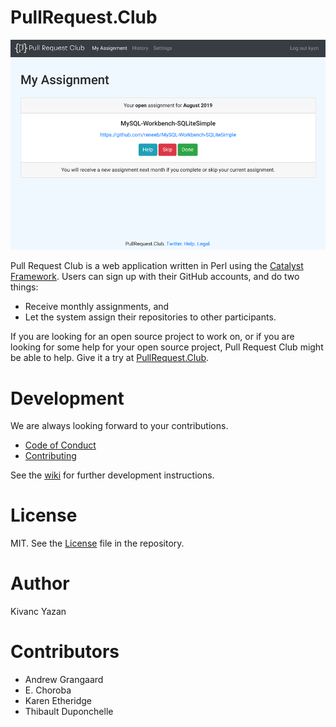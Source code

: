 # PullRequest.Club

![](root/static/images/home-2019-12-28.png)

Pull Request Club is a web application written in Perl using the [Catalyst
Framework](http://www.catalystframework.org/).
Users can sign up with their GitHub accounts, and do two things:
- Receive monthly assignments, and
- Let the system assign their repositories to other participants.

If you are looking for an open source project to work on, or if you are
looking for some help for your open source project, Pull Request Club might
be able to help. Give it a try at
[PullRequest.Club](https://pullrequest.club).

# Development

We are always looking forward to your contributions.
- [Code of Conduct](CODE_OF_CONDUCT.md)
- [Contributing](CONTRIBUTING.md)

See the [wiki](https://github.com/kyzn/PRC/wiki) for further development instructions.

# License

MIT. See the [License](LICENSE) file in the repository.

# Author

Kivanc Yazan

# Contributors

- Andrew Grangaard
- E. Choroba
- Karen Etheridge
- Thibault Duponchelle
